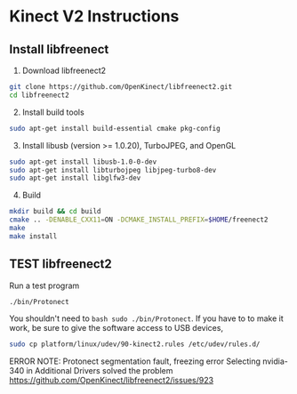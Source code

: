 # Kinect V2 Instructions
## Install libfreenect
1. Download libfreenect2
```bash
git clone https://github.com/OpenKinect/libfreenect2.git
cd libfreenect2
```
2. Install build tools
```bash
sudo apt-get install build-essential cmake pkg-config
```
3. Install libusb (version >= 1.0.20), TurboJPEG, and OpenGL
```bash
sudo apt-get install libusb-1.0-0-dev
sudo apt-get install libturbojpeg libjpeg-turbo8-dev
sudo apt-get install libglfw3-dev
```
4. Build
```bash
mkdir build && cd build
cmake .. -DENABLE_CXX11=ON -DCMAKE_INSTALL_PREFIX=$HOME/freenect2
make
make install
```
## TEST libfreenect2
Run a test program
```bash
./bin/Protonect
```
You shouldn't need to ```bash sudo ./bin/Protonect```. If you have to to make it work, be
sure to give the software access to USB devices,
```bash
sudo cp platform/linux/udev/90-kinect2.rules /etc/udev/rules.d/
```

ERROR NOTE: Protonect segmentation fault, freezing error
Selecting nvidia-340 in Additional Drivers solved the problem
https://github.com/OpenKinect/libfreenect2/issues/923
